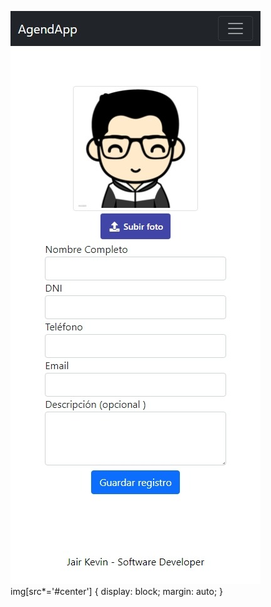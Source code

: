 
![my image](/src/images/2.jpeg#center)  
img[src*='#center'] { 
    display: block;
    margin: auto;
}


